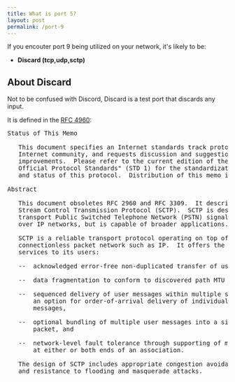 ```yaml
---
title: What is port 5?
layout: post
permalink: /port-9
---
```


If you encouter port 9 being utilized on your network, it's likely to be:
- **Discard (tcp,udp,sctp)**

## About Discard

Not to be confused with Discord, Discard is a test port that discards any input.

It is defined in the [RFC 4960](https://tools.ietf.org/html/rfc4960):

<pre>
Status of This Memo

   This document specifies an Internet standards track protocol for the
   Internet community, and requests discussion and suggestions for
   improvements.  Please refer to the current edition of the "Internet
   Official Protocol Standards" (STD 1) for the standardization state
   and status of this protocol.  Distribution of this memo is unlimited.

Abstract

   This document obsoletes RFC 2960 and RFC 3309.  It describes the
   Stream Control Transmission Protocol (SCTP).  SCTP is designed to
   transport Public Switched Telephone Network (PSTN) signaling messages
   over IP networks, but is capable of broader applications.

   SCTP is a reliable transport protocol operating on top of a
   connectionless packet network such as IP.  It offers the following
   services to its users:

   --  acknowledged error-free non-duplicated transfer of user data,

   --  data fragmentation to conform to discovered path MTU size,

   --  sequenced delivery of user messages within multiple streams, with
       an option for order-of-arrival delivery of individual user
       messages,

   --  optional bundling of multiple user messages into a single SCTP
       packet, and

   --  network-level fault tolerance through supporting of multi-homing
       at either or both ends of an association.

   The design of SCTP includes appropriate congestion avoidance behavior
   and resistance to flooding and masquerade attacks.
</pre>
